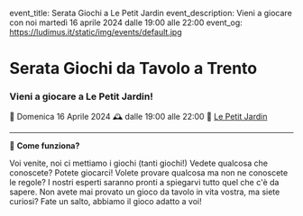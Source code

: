 event_title: Serata Giochi a Le Petit Jardin
event_description: Vieni a giocare con noi martedì 16 aprile 2024 dalle 19:00 alle 22:00
event_og: https://ludimus.it/static/img/events/default.jpg

# Serata Giochi da Tavolo a Trento

### Vieni a giocare a Le Petit Jardin!

📅 Domenica 16 Aprile 2024
🕰 dalle 19:00 alle 22:00
📍 [Le Petit Jardin](https://maps.app.goo.gl/U9uA4TX7iBysQA3p8)

---

🎲 **Come funziona?**

Voi venite, noi ci mettiamo i giochi (tanti giochi!)
Vedete qualcosa che conoscete? Potete giocarci!
Volete provare qualcosa ma non ne conoscete le regole? I nostri esperti saranno pronti a spiegarvi tutto quel che c'è da sapere.
Non avete mai provato un gioco da tavolo in vita vostra, ma siete curiosi? Fate un salto, abbiamo il gioco adatto a voi!